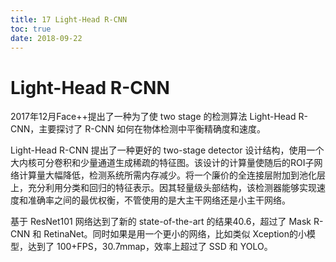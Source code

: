 ```yaml
---
title: 17 Light-Head R-CNN
toc: true
date: 2018-09-22
---
```

# Light-Head R-CNN

2017年12月Face++提出了一种为了使 two stage 的检测算法 Light-Head R-CNN，主要探讨了 R-CNN 如何在物体检测中平衡精确度和速度。

Light-Head R-CNN 提出了一种更好的 two-stage detector 设计结构，使用一个大内核可分卷积和少量通道生成稀疏的特征图。该设计的计算量使随后的ROI子网络计算量大幅降低，检测系统所需内存减少。将一个廉价的全连接层附加到池化层上，充分利用分类和回归的特征表示。因其轻量级头部结构，该检测器能够实现速度和准确率之间的最优权衡，不管使用的是大主干网络还是小主干网络。

基于 ResNet101 网络达到了新的 state-of-the-art 的结果40.6，超过了 Mask R-CNN 和 RetinaNet。同时如果是用一个更小的网络，比如类似 Xception的小模型，达到了 100+FPS，30.7mmap，效率上超过了 SSD 和 YOLO。
